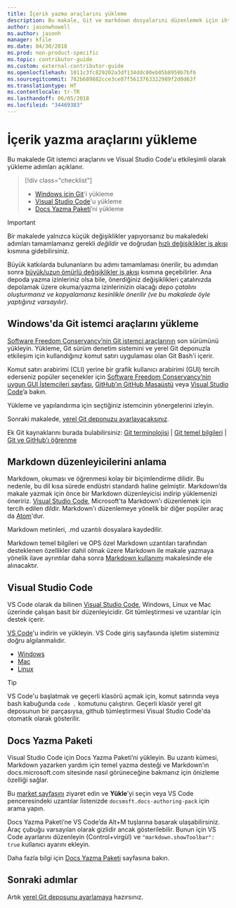 ```yaml
---
title: İçerik yazma araçlarını yükleme
description: Bu makale, Git ve markdown dosyalarını düzenlemek için ihtiyacınız olacak istemci araçları indirip yüklemenize yardımcı olur.
author: jasonwhowell
ms.author: jasonh
manager: kfile
ms.date: 04/30/2018
ms.prod: non-product-specific
ms.topic: contributor-guide
ms.custom: external-contributor-guide
ms.openlocfilehash: 1011c3fc829202a3df134ddc80eb05b8959b7bf6
ms.sourcegitcommit: 782b689882cce3ce07f5613763322989f2d0d63f
ms.translationtype: HT
ms.contentlocale: tr-TR
ms.lasthandoff: 06/05/2018
ms.locfileid: "34469383"
---
```

# <a name="install-content-authoring-tools"></a>İçerik yazma araçlarını yükleme

Bu makalede Git istemci araçlarını ve Visual Studio Code'u etkileşimli olarak yükleme adımları açıklanır.
> [!div class="checklist"]
> * [Windows için Git](https://git-scm.com/download/win)'i yükleme
> * [Visual Studio Code](https://code.visualstudio.com/)'u yükleme
> * [Docs Yazma Paketi](https://marketplace.visualstudio.com/items?itemName=docsmsft.docs-authoring-pack)’ni yükleme

>[!IMPORTANT]
> Bir makalede yalnızca küçük değişiklikler yapıyorsanız bu makaledeki adımları tamamlamanız gerekli *değildir* ve doğrudan [hızlı değişiklikler iş akışı](index.md#quick-edits-to-existing-documents) kısmına gidebilirsiniz.
>
> Büyük katkılarda bulunanların bu adımı tamamlaması önerilir, bu adımdan sonra [büyük/uzun ömürlü değişiklikler iş akışı](how-to-write-workflows-major.md) kısmına geçebilirler. Ana depoda yazma izinleriniz olsa bile, önerdiğiniz değişiklikleri çatalınızda depolamak üzere okuma/yazma izinlerinizin olacağı *depo çatalını oluşturmanız ve kopyalamanız kesinlikle önerilir (ve bu makalede öyle yaptığınız varsayılır)*.

## <a name="install-git-client-tools-on-windows"></a>Windows'da Git istemci araçlarını yükleme

 [Software Freedom Conservancy’nin Git istemci araçlarının](https://git-scm.com/download/) son sürümünü yükleyin. Yükleme, Git sürüm denetim sistemini ve yerel Git deponuzla etkileşim için kullandığınız komut satırı uygulaması olan Git Bash'i içerir.

Komut satırı arabirimi (CLI) yerine bir grafik kullanıcı arabirimi (GUI) tercih ederseniz popüler seçenekler için [Software Freedom Conservancy’nin uygun GUI İstemcileri sayfası](https://git-scm.com/downloads/guis), [GitHub’ın GitHub Masaüstü](https://desktop.github.com/) veya [Visual Studio Code](https://www.visualstudio.com/products/code-vs.aspx)’a bakın.

Yükleme ve yapılandırma için seçtiğiniz istemcinin yönergelerini izleyin.

Sonraki makalede, [yerel Git deponuzu ayarlayacaksınız](get-started-setup-local.md).

   Ek Git kaynaklarını burada bulabilirsiniz: [Git terminolojisi](https://help.github.com/articles/github-glossary) | [Git temel bilgileri](https://git-scm.com/book/en/v2/Getting-Started-Git-Basics) | [Git ve GitHub'ı öğrenme](https://help.github.com/articles/good-resources-for-learning-git-and-github/)

## <a name="understand-markdown-editors"></a>Markdown düzenleyicilerini anlama

Markdown, okuması ve öğrenmesi kolay bir biçimlendirme dilidir. Bu nedenle, bu dil kısa sürede endüstri standardı haline gelmiştir. Markdown’da makale yazmak için önce bir Markdown düzenleyicisi indirip yüklemenizi öneririz.  [Visual Studio Code](https://code.visualstudio.com/), Microsoft'ta Markdown'ı düzenlemek için tercih edilen dildir. Markdown'ı düzenlemeye yönelik bir diğer popüler araç da [Atom](https://atom.io)'dur.

Markdown metinleri, .md uzantılı dosyalara kaydedilir.

Markdown temel bilgileri ve OPS özel Markdown uzantıları tarafından desteklenen özellikler dahil olmak üzere Markdown ile makale yazmaya yönelik ilave ayrıntılar daha sonra [Markdown kullanımı](how-to-write-use-markdown.md) makalesinde ele alınacaktır.

## <a name="visual-studio-code"></a>Visual Studio Code

VS Code olarak da bilinen [Visual Studio Code](https://code.visualstudio.com/), Windows, Linux ve Mac üzerinde çalışan basit bir düzenleyicidir. Git tümleştirmesi ve uzantılar için destek içerir.

[VS Code](https://code.visualstudio.com/)'u indirin ve yükleyin. VS Code giriş sayfasında işletim sisteminiz doğru algılanmalıdır.

- [Windows](https://code.visualstudio.com/docs/setup/windows)
- [Mac](https://code.visualstudio.com/docs/setup/mac)
- [Linux](https://code.visualstudio.com/docs/setup/linux)

> [!TIP]
> VS Code'u başlatmak ve geçerli klasörü açmak için, komut satırında veya bash kabuğunda `code .` komutunu çalıştırın. Geçerli klasör yerel git deposunun bir parçasıysa, github tümleştirmesi Visual Studio Code'da otomatik olarak gösterilir.

## <a name="docs-authoring-pack"></a>Docs Yazma Paketi
Visual Studio Code için Docs Yazma Paketi’ni yükleyin. Bu uzantı kümesi, Markdown yazarken yardım için temel yazma desteği ve Markdown’ın docs.microsoft.com sitesinde nasıl görüneceğine bakmanız için önizleme özelliği sağlar.

   Bu [market sayfasını](https://marketplace.visualstudio.com/items?itemName=docsmsft.docs-authoring-pack) ziyaret edin ve **Yükle**’yi seçin veya VS Code penceresindeki uzantılar listenizde `docsmsft.docs-authoring-pack` için arama yapın. 

   Docs Yazma Paketi’ne VS Code’da Alt+M tuşlarına basarak ulaşabilirsiniz. Araç çubuğu varsayılan olarak gizlidir ancak gösterilebilir. Bunun için VS Code ayarlarını düzenleyin (Control+virgül) ve `"markdown.showToolbar": true` kullanıcı ayarını ekleyin.

   Daha fazla bilgi için [Docs Yazma Paketi](how-to-write-docs-auth-pack.md) sayfasına bakın.


## <a name="next-steps"></a>Sonraki adımlar

Artık [yerel Git deposunu ayarlamaya](get-started-setup-local.md) hazırsınız.
